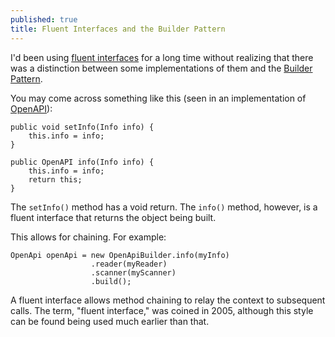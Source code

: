 ```yaml
---
published: true
title: Fluent Interfaces and the Builder Pattern
---
```

I'd been using [fluent interfaces](https://en.wikipedia.org/wiki/Fluent_interface) for a long time without realizing that there was a distinction between some implementations of them and the [Builder Pattern](https://en.wikipedia.org/wiki/Builder_pattern).

You may come across something like this (seen in an implementation of [OpenAPI](https://github.com/swagger-api/swagger-core)):

```
public void setInfo(Info info) {
    this.info = info;
}

public OpenAPI info(Info info) {
    this.info = info;
    return this;
}
```

The `setInfo()` method has a void return. The `info()` method, however, is a fluent interface that returns the object being built.

This allows for chaining. For example:

```
OpenApi openApi = new OpenApiBuilder.info(myInfo)
				  .reader(myReader)
                  .scanner(myScanner)
                  .build();
```

A fluent interface allows method chaining to relay the context to subsequent calls. The term, "fluent interface," was coined in 2005, although this style can be found being used much earlier than that.
